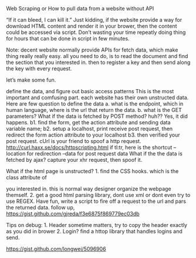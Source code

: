 Web Scraping or How to pull data from a website without API

“If it can bleed, I can kill it.” Just kidding, if the website provide a way for download HTML content and render it in your brower, then the content could be accessed via script. Don’t wasting your time repeatly doing thing for hours that can be done in script in few minutes.

Note: decent website normally provide APIs for fetch data, which make thing really really easy. all you need to do, is to read the document and find the section that you interested in. then to register a key and then send along the key with every request.

let’s make some fun.

define the data, and figure out basic access patterns This is the most important and comfusing part. each website has their own unstructed data. Here are few question to define the data a. what is the endpoint, which in human language, where is the url that return the data. b. what is the GET parameters? What if the data is fetched by POST method? huh?? Yes, it did happens. b1. find the form, get the action attribute and sending data variable name; b2. setup a localhost, print receive post request, then redirect the form action attribute to your localhost b3. then verified your post request. cUrl is your friend to spoof a http request. http://curl.haxx.se/docs/httpscripting.html if tl:tr, here is the shortcut –location for redirection –data for post request data
What if the the data is fetched by ajax? capture your xhr request, then spoof it.

What if the html page is unstructed? 1. find the CSS hooks. which is the class attribute of

you interested in. this is normal way designer organize the webpage themself. 2. get a good html parsing library, dont use xml or dont even try to use REGEX.
Have fun, write a script to fire off a request to the url and pars the returned data. follow up, https://gist.github.com/gjreda/f3e6875f869779ec03db

Tips on debug: 1. Header sometime matters, try to copy the header exactly as you did in brower 2. Login? find a httop library that handles logins and send.

https://gist.github.com/longwei/5096906
